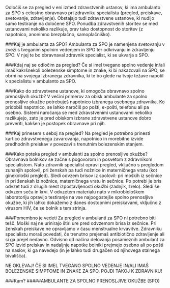 Odločiš se za pregled v eni izmed zdravstvenih ustanov, ki ima ambulanto za SPO s celostno obravnavo pri zdravniku specialistu (pregled, preiskave, svetovanje, zdravljenje). Obstajajo tudi zdravstvene ustanove, ki nudijo samo testiranje na določene SPO. Ponudba zdravstvenih storitev se med ustanovami nekoliko razlikuje, prav tako dostopnost do storitev (z napotnico, anonimno brezplačno, samoplačniško). 

###Kaj je ambulanta za SPO?
Ambulanta za SPO je namenjena svetovanju v zvezi s tveganim spolnim vedenjem in SPO ter odkrivanju in zdravljenju SPO. V njej te bo obravnaval zdravnik specialist, ki se ukvarja s SPO.

###Kdaj naj se odločim za pregled?
Če si imel tvegano spolno vedenje in/ali imaš kakršnekoli bolezenske simptome in znake, ki bi nakazovali na SPO, se obrni na svojega izbranega zdravnika, ki te bo glede na tvoje težave napotil k specialistu v ambulanto za SPO.

###Kako do zdravstvene ustanove, ki omogoča obravnavo spolno prenosljivih okužb? 
V večini primerov za obisk ambulante za spolno prenosljive okužbe potrebuješ napotnico izbranega osebnega zdravnika. Ko pridobiš napotnico, se lahko naročiš po pošti, e-pošti, telefonu ali pa osebno. Sistemi naročanja se med zdravstvenimi ustanovami nekoliko razlikujejo, zato je pred obiskom izbrane zdravstvene ustanove dobro preveriti, kakšen je postopek obravnave pri njih.

###Kaj prinesem s seboj na pregled?
Na pregled je potrebno prinesti kartico zdravstvenega zavarovanja, napotnico in morebitne izvide predhodnih preiskav v povezavi s trenutnim bolezenskim stanjem.

###Kako poteka pregled v ambulanti za spolno prenosljive okužbe?
Obravnava bolnikov se začne s pogovorom in posvetom z zdravnikom specialistom. Nato zdravnik specialist opravi pregled, vključno s pregledom zunanjih spolovil, pri ženskah pa tudi nožnice in materničnega vratu (kot ginekološki pregled). Sledi odvzem brisov iz spolovil: pri moških iz sečnice in pri ženskah iz nožnice, materničnega vratu in sečnice. Po potrebi je bris odvzet tudi z drugih mest izpostavljenosti okužbi (zadnjik, žrelo). Sledi še odvzem seča in krvi.
V odvzetem materialu nato v mikrobiološkem laboratoriju opravijo testiranje na vse najpogostejše spolno prenosljive okužbe, ki jih lahko dokažemo z danes dostopnimi preiskavami, vključno z virusom HIV, če se bolnik s tem strinja.

###Pomembno je vedeti
Za pregled v ambulanti za SPO ni potrebno biti tešč. Moški naj ne urinirajo štiri ure pred odvzemom brisa iz sečnice. Pri ženskah preiskave ne opravljamo v času menstrualne krvavitve. Zdravniku specialistu moraš povedati, če trenutno prejemaš antibiotično zdravljenje ali si ga prejel nedavno.
Odvisno od načina delovanja posameznih ambulant za SPO izvid preiskav in nadaljnje napotke bolniki prejmejo osebno ali po pošti na naslov, ki ga navedejo (in je lahko tudi drugačen od njihovega stalnega bivališča).

NE OKLEVAJ! ČE SI IMEL TVEGANO SPOLNO VEDENJE IN/ALI IMAŠ BOLEZENSKE SIMPTOME IN ZNAKE ZA SPO, POJDI TAKOJ K ZDRAVNIKU!

###Kam? 
#####AMBULANTE ZA SPOLNO PRENOSLJIVE OKUŽBE (SPO)